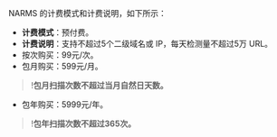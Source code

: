 NARMS 的计费模式和计费说明，如下所示：
- **计费模式**：预付费。
- **计费说明**：支持不超过5个二级域名或 IP，每天检测量不超过5万 URL。
 - 按次购买：99元/次。
 - 包月购买：599元/月。
 >!**包月扫描次数不超过当月自然日天数。**
 - 包年购买：5999元/年。
 >!**包年扫描次数不超过365次。**
